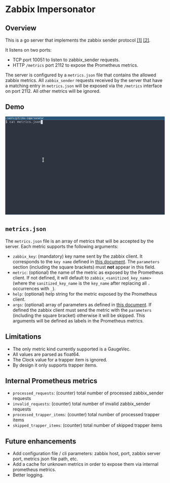 # Zabbix Impersonator

## Overview

This is a go server that implements the zabbix sender protocol [[1]](https://www.zabbix.com/documentation/3.4/manual/appendix/items/trapper) [[2]](https://www.zabbix.com/documentation/3.4/manual/appendix/protocols/header_datalen).

It listens on two ports:

* TCP port 10051 to listen to zabbix_sender requests.
* HTTP `/metrics` port 2112 to expose the Prometheus metrics.

The server is configured by a `metrics.json` file that contains the allowed zabbix metrics. All `zabbix_sender` requests received by the server that have a matching entry in `metrics.json` will be exposed via the `/metrics` interface on port 2112. All other metrics will be ignored.

## Demo

![demo](demo.gif)

## `metrics.json`

The `metrics.json` file is an array of metrics that will be accepted by the server. Each metric supports the following arguments:

* `zabbix_key`: (mandatory) key name sent by the zabbix client. It corresponds to the `key name` defined in [this document](https://www.zabbix.com/documentation/3.4/manual/config/items/item/key). The `parameters` section (including the square brackets) must **not** appear in this field.
* `metric`: (optional) the name of the metric as exposed by the Prometheus client. If not defined, it will default to `zabbix_<sanitized_key_name>` (where the `sanitized_key_name` is the `key_name` after replacing all `.` occurrences with `_`).
* `help`: (optional) help string for the metric exposed by the Prometheus client.
* `args`: (optional) array of parameters as defined in [this document](https://www.zabbix.com/documentation/3.4/manual/config/items/item/key). If defined the zabbix client must send the metric with the `parameters` (including the square bracket) otherwise it will be skipped. This arguments will be defined as labels in the Prometheus metrics.

## Limitations

* The only metric kind currently supported is a GaugeVec.
* All values are parsed as float64.
* The Clock value for a trapper item is ignored.
* By design it only supports trapper items.

## Internal Prometheus metrics

* `processed_requests`: (counter) total number of processed zabbix_sender requests
* `invalid_requests`: (counter) total number of invalid zabbix_sender requests
* `processed_trapper_items`: (counter) total number of processed trapper items
* `skipped_trapper_items`: (counter) total number of skipped trapper items

## Future enhancements

* Add configuration file / cli parameters: zabbix host, port, zabbix server port, metrics json file path, etc.
* Add a cache for unknown metrics in order to expose them via internal prometheus metrics.
* Better logging.

